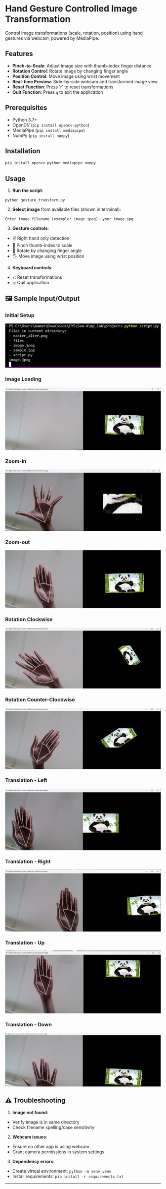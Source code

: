 # Hand Gesture Controlled Image Transformation

Control image transformations (scale, rotation, position) using hand gestures via webcam, powered by MediaPipe.

## Features
- **Pinch-to-Scale**: Adjust image size with thumb-index finger distance
- **Rotation Control**: Rotate image by changing finger angle
- **Position Control**: Move image using wrist movement
- **Real-time Preview**: Side-by-side webcam and transformed image view
- **Reset Function**: Press 'r' to reset transformations
- **Quit Function**: Press `q` to exit the application

## Prerequisites
- Python 3.7+
- OpenCV (`pip install opencv-python`)
- MediaPipe (`pip install mediapipe`)
- NumPy (`pip install numpy`)

## Installation

```py
pip install opencv-python mediapipe numpy
```

## Usage
1. **Run the script**:
```
python gesture_transform.py
```

2. **Select image** from available files (shown in terminal):
```
Enter image filename (example: image.jpeg): your_image.jpg
```

3. **Gesture controls**:
- ✌️ Right hand only detection
- 🤏 Pinch thumb-index to scale
- 🔄 Rotate by changing finger angle
- 🖐 Move image using wrist position

4. **Keyboard controls**:
- `r`: Reset transformations
- `q`: Quit application

## 🖼 Sample Input/Output
### Initial Setup
![image](images/image.png)


### Image Loading
![image](images/img.png)


### Zoom-in 
![image](images/img1.png)

### Zoom-out
![image](images/img2.png)


### Rotation Clockwise
![image](images/img3.png)

### Rotation Counter-Clockwise
![image](images/img4.png)

### Translation - Left 
![image](images/img5.png)



### Translation - Right
![image](images/img6.png)


### Translation - Up
![image](images/img7.png)


### Translation - Down
![image](images/img8.png)


## ⚠️ Troubleshooting
1. **Image not found**:
- Verify image is in same directory
- Check filename spelling/case sensitivity

2. **Webcam issues**:
- Ensure no other app is using webcam
- Grant camera permissions in system settings

3. **Dependency errors**:
- Create virtual environment: `python -m venv venv`
- Install requirements: `pip install -r requirements.txt`

---
